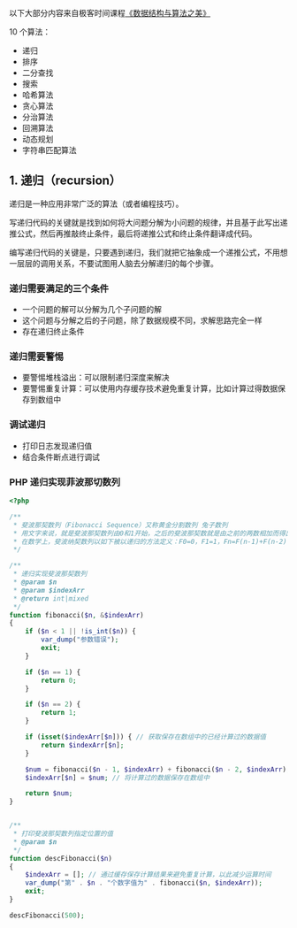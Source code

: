 以下大部分内容来自极客时间课程[《数据结构与算法之美》](http://gk.link/a/10jwX)

10 个算法：
  - 递归
  - 排序
  - 二分查找
  - 搜索
  - 哈希算法
  - 贪心算法
  - 分治算法
  - 回溯算法
  - 动态规划
  - 字符串匹配算法

## 1. 递归（recursion）

递归是一种应用非常广泛的算法（或者编程技巧）。

写递归代码的关键就是找到如何将大问题分解为小问题的规律，并且基于此写出递推公式，然后再推敲终止条件，最后将递推公式和终止条件翻译成代码。

编写递归代码的关键是，只要遇到递归，我们就把它抽象成一个递推公式，不用想一层层的调用关系，不要试图用人脑去分解递归的每个步骤。

### 递归需要满足的三个条件
- 一个问题的解可以分解为几个子问题的解
- 这个问题与分解之后的子问题，除了数据规模不同，求解思路完全一样
- 存在递归终止条件

### 递归需要警惕
- 要警惕堆栈溢出：可以限制递归深度来解决
- 要警惕重复计算：可以使用内存缓存技术避免重复计算，比如计算过得数据保存到数组中

### 调试递归
- 打印日志发现递归值
- 结合条件断点进行调试

### PHP 递归实现菲波那切数列
```php
<?php

/**
 * 斐波那契数列（Fibonacci Sequence）又称黄金分割数列 兔子数列
 * 用文字来说，就是斐波那契数列由0和1开始，之后的斐波那契数就是由之前的两数相加而得出。首几个斐波那契数是：0、1、1、2、3、5、8、13、21...
 * 在数学上，斐波纳契数列以如下被以递归的方法定义：F0=0，F1=1，Fn=F(n-1)+F(n-2)（n>=2）。
 */

/**
 * 递归实现斐波那契数列
 * @param $n
 * @param $indexArr
 * @return int|mixed
 */
function fibonacci($n, &$indexArr)
{
    if ($n < 1 || !is_int($n)) {
        var_dump("参数错误");
        exit;
    }

    if ($n == 1) {
        return 0;
    }

    if ($n == 2) {
        return 1;
    }

    if (isset($indexArr[$n])) { // 获取保存在数组中的已经计算过的数据值
        return $indexArr[$n];
    }

    $num = fibonacci($n - 1, $indexArr) + fibonacci($n - 2, $indexArr);
    $indexArr[$n] = $num; // 将计算过的数据保存在数组中

    return $num;
}


/**
 * 打印斐波那契数列指定位置的值
 * @param $n
 */
function descFibonacci($n)
{
    $indexArr = []; // 通过缓存保存计算结果来避免重复计算，以此减少运算时间
    var_dump("第" . $n . "个数字值为" . fibonacci($n, $indexArr));
    exit;
}

descFibonacci(500);

```
